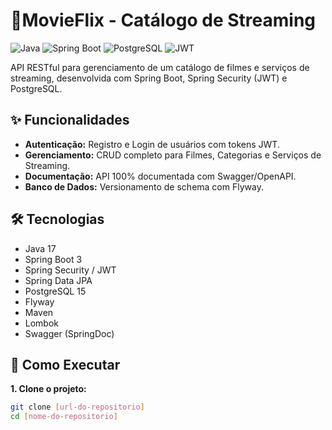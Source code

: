 # 🚀MovieFlix - Catálogo de Streaming

![Java](https://img.shields.io/badge/Java-17-ED8B00?style=for-the-badge&logo=openjdk&logoColor=white)
![Spring Boot](https://img.shields.io/badge/Spring_Boot-3.x-6DB33F?style=for-the-badge&logo=spring&logoColor=white)
![PostgreSQL](https://img.shields.io/badge/PostgreSQL-15-4169E1?style=for-the-badge&logo=postgresql&logoColor=white)
![JWT](https://img.shields.io/badge/JWT-Autenticação-D63AFF?style=for-the-badge&logo=jsonwebtokens&logoColor=white)

API RESTful para gerenciamento de um catálogo de filmes e serviços de streaming, desenvolvida com Spring Boot, Spring Security (JWT) e PostgreSQL.

## ✨ Funcionalidades

* **Autenticação:** Registro e Login de usuários com tokens JWT.
* **Gerenciamento:** CRUD completo para Filmes, Categorias e Serviços de Streaming.
* **Documentação:** API 100% documentada com Swagger/OpenAPI.
* **Banco de Dados:** Versionamento de schema com Flyway.

## 🛠️ Tecnologias

* Java 17
* Spring Boot 3
* Spring Security / JWT
* Spring Data JPA
* PostgreSQL 15
* Flyway
* Maven
* Lombok
* Swagger (SpringDoc)

## 🏁 Como Executar

**1. Clone o projeto:**
```bash
git clone [url-do-repositorio]
cd [nome-do-repositorio]
